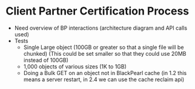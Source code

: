 Client Partner Certification Process
====================================

* Need overview of BP interactions (architecture diagram and API calls
  used)
* Tests
  * Single Large object (100GB or greater so that a single file will be chunked) (This could be set smaller so that they could use 20MB instead of 100GB)
  * 1,000 objects of various sizes (1K to 1GB)
  * Doing a Bulk GET on an object not in BlackPearl cache (in 1.2 this means a server restart, in 2.4 we can use the cache reclaim api)
